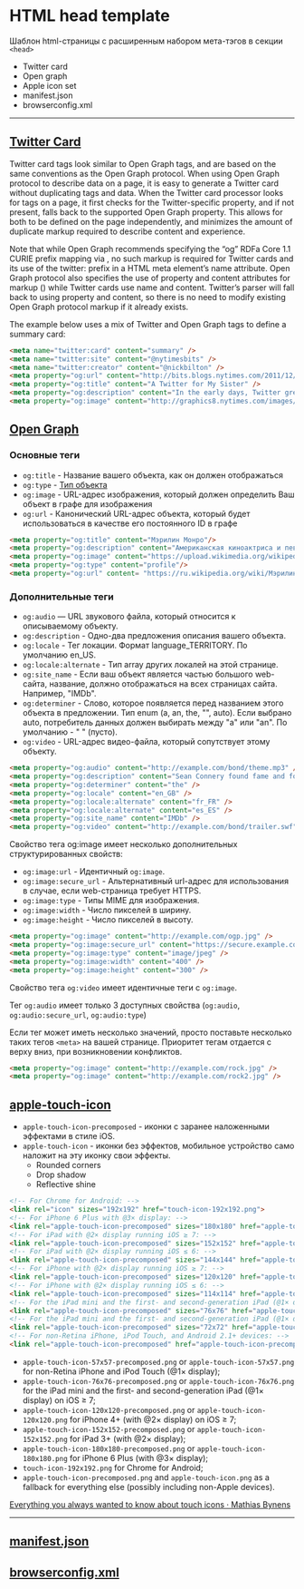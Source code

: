 # HTML head template
Шаблон html-страницы с расширенным набором мета-тэгов в секции ``<head>``
- Twitter card
- Open graph
- Apple icon set
- manifest.json
- browserconfig.xml

---
## [Twitter Card](https://developer.twitter.com/en/docs/twitter-for-websites/cards/guides/getting-started)

Twitter card tags look similar to Open Graph tags, and are based on the same conventions as the Open Graph protocol. When using Open Graph protocol to describe data on a page, it is easy to generate a Twitter card without duplicating tags and data. When the Twitter card processor looks for tags on a page, it first checks for the Twitter-specific property, and if not present, falls back to the supported Open Graph property. This allows for both to be defined on the page independently, and minimizes the amount of duplicate markup required to describe content and experience.

Note that while Open Graph recommends specifying the “og” RDFa Core 1.1 CURIE prefix mapping via <html prefix="og: http://ogp.me/ns#">, no such markup is required for Twitter cards and its use of the twitter: prefix in a HTML meta element’s name attribute. Open Graph protocol also specifies the use of property and content attributes for markup (<meta property="og:image" content="http://example.com/ogp.jpg"/>) while Twitter cards use name and content. Twitter’s parser will fall back to using property and content, so there is no need to modify existing Open Graph protocol markup if it already exists.

The example below uses a mix of Twitter and Open Graph tags to define a summary card:

```html
<meta name="twitter:card" content="summary" />
<meta name="twitter:site" content="@nytimesbits" />
<meta name="twitter:creator" content="@nickbilton" />
<meta property="og:url" content="http://bits.blogs.nytimes.com/2011/12/08/a-twitter-for-my-sister/" />
<meta property="og:title" content="A Twitter for My Sister" />
<meta property="og:description" content="In the early days, Twitter grew so quickly that it was almost impossible to add new features because engineers spent their time trying to keep the rocket ship from stalling." />
<meta property="og:image" content="http://graphics8.nytimes.com/images/2011/12/08/technology/bits-newtwitter/bits-newtwitter-tmagArticle.jpg" />
```


## [Open Graph](https://ruogp.me/)
### Основные теги
- `og:title` - Название вашего объекта, как он должен отображаться
- `og:type` - [Тип объектa](https://ruogp.me/#types)
- `og:image` - URL-адрес изображения, который должен определить Ваш объект в графе для изображения
- `og:url` - Канонический URL-адрес объекта, который будет использоваться в качестве его постоянного ID в графе

```html
<meta property="og:title" content="Мэрилин Монро"/>
<meta property="og:description" content="Американская киноактриса и певица"/>
<meta property="og:image" content="https://upload.wikimedia.org/wikipedia/commons/thumb/2/27/Marilyn_Monroe_-_publicity.JPG/210px-Marilyn_Monroe_-_publicity.JPG"/>
<meta property="og:type" content="profile"/>
<meta property="og:url" content= "https://ru.wikipedia.org/wiki/Мэрилин_Монро" />
```

### Дополнительные теги
- `og:audio` — URL звукового файла, который относится к описываемому объекту.
- `og:description` - Одно-два предложения описания вашего объекта.
- `og:locale` - Тег локации. Формат language_TERRITORY. По умолчанию en_US.
- `og:locale:alternate` - Тип array других локалей на этой странице.
- `og:site_name` - Если ваш объект является частью большого web-сайта, название, должно отображаться на всех страницах сайта. Например, "IMDb".
- `og:determiner` - Слово, которое появляется перед названием этого объекта в предложении. Тип enum (a, an, the, "", auto). Если выбрано auto, потребитель данных должен выбирать между "a" или "an". По умолчанию - " " (пусто).
- `og:video` - URL-адрес видео-файла, который сопутствует этому объекту.

```html
<meta property="og:audio" content="http://example.com/bond/theme.mp3" />
<meta property="og:description" content="Sean Connery found fame and fortune as the suave, sophisticated British agent, James Bond." />
<meta property="og:determiner" content="the" />
<meta property="og:locale" content="en_GB" />
<meta property="og:locale:alternate" content="fr_FR" />
<meta property="og:locale:alternate" content="es_ES" />
<meta property="og:site_name" content="IMDb" />
<meta property="og:video" content="http://example.com/bond/trailer.swf" />
```

Свойство тега og:image имеет несколько дополнительных структурированных свойств:

- `og:image:url` - Идентичный `og:image`.
- `og:image:secure_url` - Альтернативный url-адрес для использования в случае, если web-страница требует HTTPS.
- `og:image:type` - Типы MIME для изображения.
- `og:image:width` - Число пикселей в ширину.
- `og:image:height` - Число пикселей в высоту.

```html
<meta property="og:image" content="http://example.com/ogp.jpg" />
<meta property="og:image:secure_url" content="https://secure.example.com/ogp.jpg" />
<meta property="og:image:type" content="image/jpeg" />
<meta property="og:image:width" content="400" />
<meta property="og:image:height" content="300" />
```

Свойство тега `og:video` имеет идентичные теги с `og:image`.

Тег `og:audio` имеет только 3 доступных свойства (`og:audio`, `og:audio:secure_url`, `og:audio:type`)

Если тег может иметь несколько значений, просто поставьте несколько таких тегов ``<meta>`` на вашей странице. Приоритет тегам отдается с верху вниз, при возникновении конфликтов.

```html
<meta property="og:image" content="http://example.com/rock.jpg" />
<meta property="og:image" content="http://example.com/rock2.jpg" />
```

## [apple-touch-icon](https://developer.apple.com/library/archive/documentation/AppleApplications/Reference/SafariWebContent/ConfiguringWebApplications/ConfiguringWebApplications.html)

- `apple-touch-icon-precomposed` - иконки с заранее наложенными эффектами в стиле iOS.
- `apple-touch-icon` - иконки без эффектов, мобильное устройство само наложит на эту иконку свои эффекты.
    - Rounded corners
    - Drop shadow
    - Reflective shine

```html
<!-- For Chrome for Android: -->
<link rel="icon" sizes="192x192" href="touch-icon-192x192.png">
<!-- For iPhone 6 Plus with @3× display: -->
<link rel="apple-touch-icon-precomposed" sizes="180x180" href="apple-touch-icon-180x180-precomposed.png">
<!-- For iPad with @2× display running iOS ≥ 7: -->
<link rel="apple-touch-icon-precomposed" sizes="152x152" href="apple-touch-icon-152x152-precomposed.png">
<!-- For iPad with @2× display running iOS ≤ 6: -->
<link rel="apple-touch-icon-precomposed" sizes="144x144" href="apple-touch-icon-144x144-precomposed.png">
<!-- For iPhone with @2× display running iOS ≥ 7: -->
<link rel="apple-touch-icon-precomposed" sizes="120x120" href="apple-touch-icon-120x120-precomposed.png">
<!-- For iPhone with @2× display running iOS ≤ 6: -->
<link rel="apple-touch-icon-precomposed" sizes="114x114" href="apple-touch-icon-114x114-precomposed.png">
<!-- For the iPad mini and the first- and second-generation iPad (@1× display) on iOS ≥ 7: -->
<link rel="apple-touch-icon-precomposed" sizes="76x76" href="apple-touch-icon-76x76-precomposed.png">
<!-- For the iPad mini and the first- and second-generation iPad (@1× display) on iOS ≤ 6: -->
<link rel="apple-touch-icon-precomposed" sizes="72x72" href="apple-touch-icon-72x72-precomposed.png">
<!-- For non-Retina iPhone, iPod Touch, and Android 2.1+ devices: -->
<link rel="apple-touch-icon-precomposed" href="apple-touch-icon-precomposed.png"><!-- 57×57px -->
```

- `apple-touch-icon-57x57-precomposed.png` or `apple-touch-icon-57x57.png` for non-Retina iPhone and iPod Touch (@1× display);
- `apple-touch-icon-76x76-precomposed.png` or `apple-touch-icon-76x76.png` for the iPad mini and the first- and second-generation iPad (@1× display) on iOS ≥ 7;
- `apple-touch-icon-120x120-precomposed.png` or `apple-touch-icon-120x120.png` for iPhone 4+ (with @2× display) on iOS ≥ 7;
- `apple-touch-icon-152x152-precomposed.png` or `apple-touch-icon-152x152.png` for iPad 3+ (with @2× display);
- `apple-touch-icon-180x180-precomposed.png` or `apple-touch-icon-180x180.png` for iPhone 6 Plus (with @3× display);
- `touch-icon-192x192.png` for Chrome for Android;
- `apple-touch-icon-precomposed.png` and `apple-touch-icon.png` as a fallback for everything else (possibly including non-Apple devices).

[Everything you always wanted to know about touch icons · Mathias Bynens](https://mathiasbynens.be/notes/touch-icons)

---
## [manifest.json](https://developer.mozilla.org/en-US/docs/Web/Manifest)

## [browserconfig.xml](https://msdn.microsoft.com/en-us/library/ie/dn455106.aspx)
